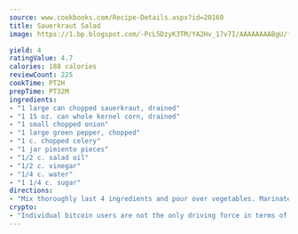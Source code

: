 ```yaml
---
source: www.cookbooks.com/Recipe-Details.aspx?id=20160
title: Sauerkraut Salad
image: https://1.bp.blogspot.com/-PcL5DzyK3TM/YA2Hv_17v7I/AAAAAAAABgU/fyHeesSth_IZW9mL5lk6GxJO8cW8ksrGACLcBGAsYHQ/s320/12.png

yield: 4
ratingValue: 4.7
calories: 188 calories
reviewCount: 225
cookTime: PT2H
prepTime: PT32M
ingredients:
- "1 large can chopped sauerkraut, drained"
- "1 15 oz. can whole kernel corn, drained"
- "1 small chopped onion"
- "1 large green pepper, chopped"
- "1 c. chopped celery"
- "1 jar pimiento pieces"
- "1/2 c. salad oil"
- "1/2 c. vinegar"
- "1/4 c. water"
- "1 1/4 c. sugar"
directions:
- "Mix thoroughly last 4 ingredients and pour over vegetables. Marinate overnight and drain before serving."
crypto:
- "Individual bitcoin users are not the only driving force in terms of securing the bitcoin network."
---
```

